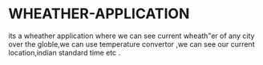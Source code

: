 # WHEATHER-APPLICATION
its a wheather application where  we can see current wheath"er of any city over the globle,we can use temperature convertor ,we can see our current location,indian standard time etc . 
<a href="https://giphy.com/gifs/ZaodnUd9G4U9iAh2WZ/html5"></a>
